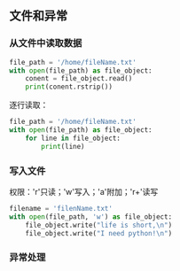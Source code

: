 ## 文件和异常

### 从文件中读取数据

```python
file_path = '/home/fileName.txt'
with open(file_path) as file_object:
    conent = file_object.read()
    print(conent.rstrip())
```

逐行读取：

```python
file_path = '/home/fileName.txt'
with open(file_path) as file_object:
    for line in file_object:
        print(line)
```

### 写入文件

权限：'r'只读；'w'写入；'a'附加；'r+'读写

```python
filename = 'filenName.txt'
with open(file_path, 'w') as file_object:
    file_object.write("life is short,\n")
    file_object.write("I need python!\n")
```

### 异常处理

